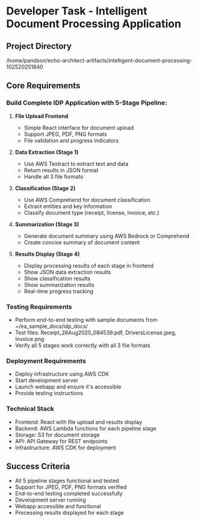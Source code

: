 # Developer Task - Intelligent Document Processing Application

## Project Directory
/home/pandson/echo-architect-artifacts/intelligent-document-processing-102520251840

## Core Requirements

### Build Complete IDP Application with 5-Stage Pipeline:

1. **File Upload Frontend**
   - Simple React interface for document upload
   - Support JPEG, PDF, PNG formats
   - File validation and progress indicators

2. **Data Extraction (Stage 1)**
   - Use AWS Textract to extract text and data
   - Return results in JSON format
   - Handle all 3 file formats

3. **Classification (Stage 2)**
   - Use AWS Comprehend for document classification
   - Extract entities and key information
   - Classify document type (receipt, license, invoice, etc.)

4. **Summarization (Stage 3)**
   - Generate document summary using AWS Bedrock or Comprehend
   - Create concise summary of document content

5. **Results Display (Stage 4)**
   - Display processing results of each stage in frontend
   - Show JSON data extraction results
   - Show classification results
   - Show summarization results
   - Real-time progress tracking

### Testing Requirements
- Perform end-to-end testing with sample documents from ~/ea_sample_docs/idp_docs/
- Test files: Receipt_26Aug2025_084539.pdf, DriversLicense.jpeg, Invoice.png
- Verify all 5 stages work correctly with all 3 file formats

### Deployment Requirements
- Deploy infrastructure using AWS CDK
- Start development server
- Launch webapp and ensure it's accessible
- Provide testing instructions

### Technical Stack
- Frontend: React with file upload and results display
- Backend: AWS Lambda functions for each pipeline stage
- Storage: S3 for document storage
- API: API Gateway for REST endpoints
- Infrastructure: AWS CDK for deployment

## Success Criteria
- All 5 pipeline stages functional and tested
- Support for JPEG, PDF, PNG formats verified
- End-to-end testing completed successfully
- Development server running
- Webapp accessible and functional
- Processing results displayed for each stage
